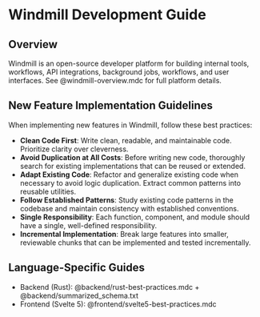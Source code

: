 # Windmill Development Guide

## Overview

Windmill is an open-source developer platform for building internal tools, workflows, API integrations, background jobs, workflows, and user interfaces. See @windmill-overview.mdc for full platform details.

## New Feature Implementation Guidelines

When implementing new features in Windmill, follow these best practices:

- **Clean Code First**: Write clean, readable, and maintainable code. Prioritize clarity over cleverness.
- **Avoid Duplication at All Costs**: Before writing new code, thoroughly search for existing implementations that can be reused or extended.
- **Adapt Existing Code**: Refactor and generalize existing code when necessary to avoid logic duplication. Extract common patterns into reusable utilities.
- **Follow Established Patterns**: Study existing code patterns in the codebase and maintain consistency with established conventions.
- **Single Responsibility**: Each function, component, and module should have a single, well-defined responsibility.
- **Incremental Implementation**: Break large features into smaller, reviewable chunks that can be implemented and tested incrementally.

## Language-Specific Guides

- Backend (Rust): @backend/rust-best-practices.mdc + @backend/summarized_schema.txt
- Frontend (Svelte 5): @frontend/svelte5-best-practices.mdc

